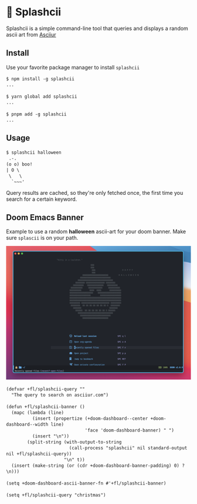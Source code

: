 # 🎨 Splashcii

Splashcii is a simple command-line tool that queries and displays a random ascii art from [Asciiur](https://www.asciiur.com/)

## Install

Use your favorite package manager to install `splashcii`

```shell
$ npm install -g splashcii
...

$ yarn global add splashcii
...

$ pnpm add -g splashcii
...
```

## Usage

```shell
$ splashcii halloween
 .-.
(o o) boo!
| O \
 \   \
  `~~~'
```

Query results are cached, so they're only fetched once, the first time you search for a certain keyword.

## Doom Emacs Banner

Example to use a random **halloween** ascii-art for your doom banner. Make sure `splascii` is on your path.

![Doom Emacs](assets/doom-emacs.png)

```elisp
(defvar +fl/splashcii-query ""
  "The query to search on asciiur.com")

(defun +fl/splashcii-banner ()
  (mapc (lambda (line)
          (insert (propertize (+doom-dashboard--center +doom-dashboard--width line)
                              'face 'doom-dashboard-banner) " ")
          (insert "\n"))
        (split-string (with-output-to-string
                        (call-process "splashcii" nil standard-output nil +fl/splashcii-query))
                      "\n" t))
  (insert (make-string (or (cdr +doom-dashboard-banner-padding) 0) ?\n)))

(setq +doom-dashboard-ascii-banner-fn #'+fl/splashcii-banner)

(setq +fl/splashcii-query "christmas")
```
